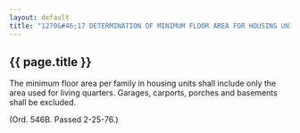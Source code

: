 ---
layout: default 
title: "1270&#46;17 DETERMINATION OF MINIMUM FLOOR AREA FOR HOUSING UNITS&#46;"---

{{ page.title }}
----------------

The minimum floor area per family in housing units shall include only
the area used for living quarters. Garages, carports, porches and
basements shall be excluded.

(Ord. 546B. Passed 2-25-76.)
